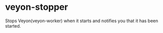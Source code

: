 # veyon-stopper
Stops Veyon(veyon-worker) when it starts and notifies you that it has been started.
